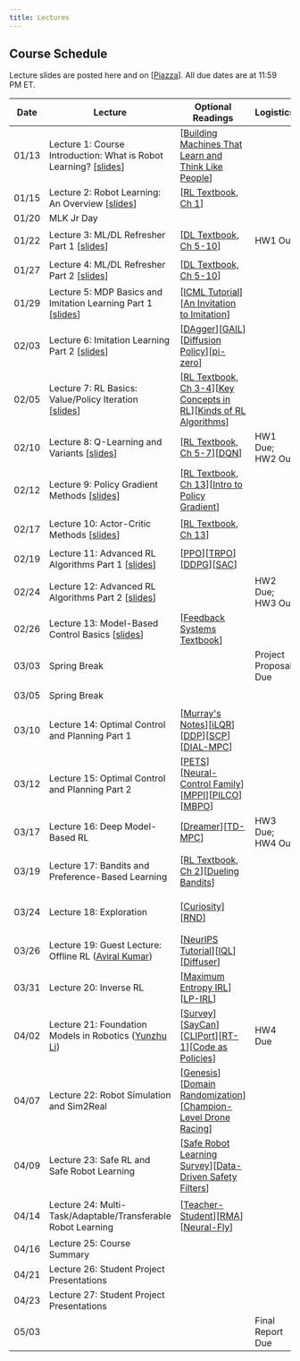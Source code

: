 ```yaml
---
title: Lectures
---
```


## Course Schedule

Lecture slides are posted here and on [[Piazza](https://piazza.com/cmu/spring2025/16831/resources)]. All due dates are at 11:59 PM ET.

| Date | Lecture| Optional Readings | Logistics | Topic Groups|
|------------|--------------------------------------------------------------------------------------------------|--------------------------------------------------------------------------------------------------------------------------|-----------------------------------|--------------------------------------------|
| 01/13| Lecture 1: Course Introduction: What is Robot Learning? [[slides](https://drive.google.com/file/d/1tWW_2BlcrEtubmsVy81qmqSb3bI5GM_x/view?usp=sharing)] | [[Building Machines That Learn and Think Like People](https://arxiv.org/abs/1604.00289)]|| 🔴 Introduction   |
| 01/15| Lecture 2: Robot Learning: An Overview [[slides](https://drive.google.com/file/d/1YpTfI_9rp5R6k9--T5OpYZ5TEUUWatet/view?usp=sharing)]| [[RL Textbook, Ch 1](http://incompleteideas.net/book/RLbook2018.pdf)]  || 🔴 Introduction   |
| 01/20| MLK Jr Day  | ||  |
| 01/22| Lecture 3: ML/DL Refresher Part 1 [[slides](https://drive.google.com/file/d/1zwhRsu1ZUX5Bk_I9H4Yn4SbfMEmG2SNM/view?usp=sharing)] | [[DL Textbook, Ch 5-10](https://www.deeplearningbook.org/)]| HW1 Out   | 🟠 ML/DL Refresher|
| 01/27| Lecture 4: ML/DL Refresher Part 2 [[slides](https://drive.google.com/file/d/1c7SaPjr0-YzVC0vsyNHOcqwEsqHoyHZs/view?usp=sharing)] | [[DL Textbook, Ch 5-10](https://www.deeplearningbook.org/)]|| 🟠 ML/DL Refresher|
| 01/29| Lecture 5: MDP Basics and Imitation Learning Part 1 [[slides](https://drive.google.com/file/d/1dnxC749DyolWPW6DNM4AycMVEG34hZC1/view?usp=sharing)] | [[ICML Tutorial](https://sites.google.com/view/icml2018-imitation-learning/)][[An Invitation to Imitation](https://www.ri.cmu.edu/pub_files/2015/3/InvitationToImitation_3_1415.pdf)] || 🟣 Imitation Learning   |
| 02/03| Lecture 6: Imitation Learning Part 2 [[slides](https://drive.google.com/file/d/11uPLqa7enQsSYNfwfRWYYU9ZKQIa421D/view?usp=sharing)] | [[DAgger](https://arxiv.org/pdf/1011.0686.pdf)][[GAIL](https://arxiv.org/pdf/1606.03476.pdf)][[Diffusion Policy](https://diffusion-policy.cs.columbia.edu/)][[pi-zero](https://www.physicalintelligence.company/blog/pi0)] || 🟣 Imitation Learning   |
| 02/05| Lecture 7: RL Basics: Value/Policy Iteration [[slides](https://drive.google.com/file/d/1BS7S_kCT2GOY2jksUeH4aTiy3wa64yvx/view?usp=sharing)]| [[RL Textbook, Ch 3-4](http://incompleteideas.net/book/RLbook2018.pdf)][[Key Concepts in RL](https://spinningup.openai.com/en/latest/spinningup/rl_intro.html)][[Kinds of RL Algorithms](https://spinningup.openai.com/en/latest/spinningup/rl_intro2.html)] || 🟢 Model-Free RL  |
| 02/10| Lecture 8: Q-Learning and Variants [[slides](https://drive.google.com/file/d/1kXbaEk98TxMXP5UPUQ8aqJNn5oNDZWtb/view?usp=sharing)] | [[RL Textbook, Ch 5-7](http://incompleteideas.net/book/RLbook2018.pdf)][[DQN](https://www.cs.toronto.edu/~vmnih/docs/dqn.pdf)] | HW1 Due; HW2 Out| 🟢 Model-Free RL  |
| 02/12| Lecture 9: Policy Gradient Methods [[slides](https://drive.google.com/file/d/1qn7LOgP-4Hk36CJTmF8NLj2ecGMnTIWD/view?usp=sharing)] | [[RL Textbook, Ch 13](http://incompleteideas.net/book/RLbook2018.pdf)][[Intro to Policy Gradient](https://spinningup.openai.com/en/latest/spinningup/rl_intro3.html)] || 🟢 Model-Free RL  |
| 02/17| Lecture 10: Actor-Critic Methods [[slides](https://drive.google.com/file/d/1ultb79yRBJugUDiq2PGQx0dFZtrhvV6l/view?usp=sharing)] | [[RL Textbook, Ch 13](http://incompleteideas.net/book/RLbook2018.pdf)]|| 🟢 Model-Free RL  |
| 02/19| Lecture 11: Advanced RL Algorithms Part 1 [[slides](https://drive.google.com/file/d/1bmW4waaMQ_8SJH-Df8QE0jCiDEYLBuNF/view?usp=sharing)] | [[PPO](https://arxiv.org/pdf/1707.06347)][[TRPO](https://arxiv.org/pdf/1502.05477.pdf)][[DDPG](https://arxiv.org/pdf/1509.02971.pdf)][[SAC](https://arxiv.org/abs/1801.01290)] || 🟢 Model-Free RL  |
| 02/24| Lecture 12: Advanced RL Algorithms Part 2 [[slides](https://drive.google.com/file/d/1bmW4waaMQ_8SJH-Df8QE0jCiDEYLBuNF/view?usp=sharing)] | | HW2 Due; HW3 Out| 🟢 Model-Free RL  |
| 02/26| Lecture 13: Model-Based Control Basics [[slides](https://drive.google.com/file/d/1x7VvAoVKNQbxgXDyYB256uVk0cs1iTEW/view?usp=sharing)] | [[Feedback Systems Textbook](https://fbswiki.org/wiki/index.php/Feedback_Systems:_An_Introduction_for_Scientists_and_Engineers)] || 🔵 Model-Based RL|
| 03/03| Spring Break| |Project Proposal Due | ⛱️|
| 03/05| Spring Break| || ⛱️|
| 03/10| Lecture 14: Optimal Control and Planning Part 1  | [[Murray's Notes](https://fbswiki.org/wiki/index.php/Supplement:_Optimization-Based_Control)][[iLQR](https://www.scitepress.org/PublishedPapers/2004/11439/pdf/index.html)][[DDP](https://ieeexplore.ieee.org/abstract/document/6386025)][[SCP](https://arc.aiaa.org/doi/epdf/10.2514/1.G000218)][[DIAL-MPC](https://lecar-lab.github.io/dial-mpc/)] || 🔵 Model-Based RL|
| 03/12| Lecture 15: Optimal Control and Planning Part 2  | [[PETS](https://arxiv.org/abs/1805.12114)][[Neural-Control Family](https://www.gshi.me/blog/NeuralControl/)][[MPPI](https://homes.cs.washington.edu/~bboots/files/InformationTheoreticMPC.pdf)][[PILCO](https://www.cs.utexas.edu/users/sniekum/classes/RLFD-F15/papers/Deisenroth11.pdf)][[MBPO](https://arxiv.org/pdf/1906.08253.pdf)] |   | 🔵 Model-Based RL|
| 03/17| Lecture 16: Deep Model-Based RL| [[Dreamer](https://arxiv.org/pdf/1912.01603.pdf)][[TD-MPC](https://nicklashansen.github.io/td-mpc/)]  | HW3 Due; HW4 Out| 🔵 Model-Based RL|
| 03/19| Lecture 17: Bandits and Preference-Based Learning| [[RL Textbook, Ch 2](http://incompleteideas.net/book/RLbook2018.pdf)][[Dueling Bandits](https://www.cs.cornell.edu/people/tj/publications/yue_etal_09a.pdf)] || 🟡 Bandits and Exploration   |
| 03/24| Lecture 18: Exploration| [[Curiosity](https://arxiv.org/pdf/1705.05363.pdf)][[RND](https://arxiv.org/pdf/1810.12894.pdf)] || 🟡 Bandits and Exploration   |
| 03/26| Lecture 19: Guest Lecture: Offline RL ([Aviral Kumar](https://aviralkumar2907.github.io/))  | [[NeurIPS Tutorial](https://sites.google.com/view/offlinerltutorial-neurips2020/home)][[IQL](https://arxiv.org/abs/2110.06169)][[Diffuser](https://arxiv.org/abs/2205.09991)] | | ⚪ RL from Offline Data |
| 03/31| Lecture 20: Inverse RL| [[Maximum Entropy IRL](https://cdn.aaai.org/AAAI/2008/AAAI08-227.pdf)][[LP-IRL](https://ai.stanford.edu/~ang/papers/icml00-irl.pdf)] || ⚪ RL from Offline Data |
| 04/02| Lecture 21: Foundation Models in Robotics ([Yunzhu Li](https://yunzhuli.github.io/)) | [[Survey](https://github.com/JeffreyYH/robotics-fm-survey)][[SayCan](https://arxiv.org/abs/2204.01691)][[CLIPort](https://arxiv.org/abs/2109.12098)][[RT-1](https://arxiv.org/abs/2212.06817)][[Code as Policies](https://arxiv.org/abs/2209.07753)] | HW4 Due   | 🟤 Specialized Topics   |
| 04/07| Lecture 22: Robot Simulation and Sim2Real  | [[Genesis](https://genesis-embodied-ai.github.io/)][[Domain Randomization](https://arxiv.org/abs/1703.06907)][[Champion-Level Drone Racing](https://www.nature.com/articles/s41586-023-06419-4)] || 🟤 Specialized Topics   |
| 04/09| Lecture 23: Safe RL and Safe Robot Learning| [[Safe Robot Learning Survey](https://www.annualreviews.org/doi/abs/10.1146/annurev-control-042920-020211)][[Data-Driven Safety Filters](https://ieeexplore.ieee.org/abstract/document/10266799)] || 🟤 Specialized Topics   |
| 04/14| Lecture 24: Multi-Task/Adaptable/Transferable Robot Learning  | [[Teacher-Student](https://www.research-collection.ethz.ch/bitstream/handle/20.500.11850/448343/1/2020_science_robotics_lee_locomotion.pdf)][[RMA](https://arxiv.org/abs/2107.04034)][[Neural-Fly](https://arxiv.org/abs/2205.06908)] || 🟤 Specialized Topics |
| 04/16| Lecture 25: Course Summary| || ⚫ Project  |
| 04/21| Lecture 26: Student Project Presentations  | || ⚫ Project  |
| 04/23| Lecture 27: Student Project Presentations  | || ⚫ Project  |
| 05/03| | | Final Report Due | |

